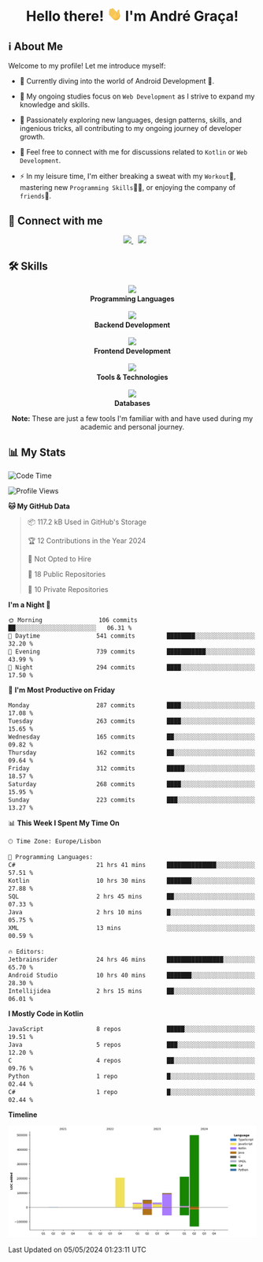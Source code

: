<h1 align="center">Hello there! <img src="https://raw.githubusercontent.com/ABSphreak/ABSphreak/master/gifs/Hi.gif" width="30"> I'm André Graça!</h1>

## ℹ️ About Me

Welcome to my profile! Let me introduce myself:

- 🔭 Currently diving into the world of Android Development 📱.

- 🌱 My ongoing studies focus on `Web Development` as I strive to expand my knowledge and skills.
 
- 🚀 Passionately exploring new languages, design patterns, skills, and ingenious tricks, all contributing to my ongoing journey of developer growth.

- 💬 Feel free to connect with me for discussions related to `Kotlin` or `Web Development`.

- ⚡ In my leisure time, I'm either breaking a sweat with my `Workout`💪, mastering new `Programming Skills`👨‍💻, or enjoying the company of `friends`👥.

## 🤝 Connect with me

<p align="center">
  <a style="margin-left: 10px;" target="_blank" href="mailto:sindrome.gracinha@gmail.com">
    <img width="50px" src="https://play-lh.googleusercontent.com/KSuaRLiI_FlDP8cM4MzJ23ml3og5Hxb9AapaGTMZ2GgR103mvJ3AAnoOFz1yheeQBBI">
  </a>
  <a style="margin-left: 10px;" target="_blank" href="https://twitter.com/Andre_Graca3">
    <img src="https://skillicons.dev/icons?i=twitter">
  </a>
</p>

## 🛠️ Skills

<div align="center">
  <p align="center">
    <img src="https://skillicons.dev/icons?i=kotlin,java,js,ts,python,c&perline=6" /><br/>
    <b>Programming Languages</b><br/><br/>
    <img src="https://skillicons.dev/icons?i=spring,nodejs,express&perline=5" /><br/>
    <b>Backend Development</b><br/><br/>
    <img src="https://skillicons.dev/icons?i=react,nextjs,html,css,bootstrap,tailwind&perline=6" /><br/>
    <b>Frontend Development</b><br/><br/>
    <img src="https://skillicons.dev/icons?i=docker,linux,bash,git,github,androidstudio,jenkins,postman&perline=9" /><br/>
    <b>Tools & Technologies</b><br/><br/>
    <img src="https://skillicons.dev/icons?i=postgres,mongodb&perline=2" /><br/>
    <b>Databases</b>
  </p> 
  <p align="center"><b>Note:</b> These are just a few tools I'm familiar with and have used during my academic and personal journey.</p>
</div>

## 📊 My Stats

<!--START_SECTION:waka-->
![Code Time](http://img.shields.io/badge/Code%20Time-1%2C034%20hrs%2015%20mins-blue)

![Profile Views](http://img.shields.io/badge/Profile%20Views-0-blue)

**🐱 My GitHub Data** 

> 📦 117.2 kB Used in GitHub's Storage 
 > 
> 🏆 12 Contributions in the Year 2024
 > 
> 🚫 Not Opted to Hire
 > 
> 📜 18 Public Repositories 
 > 
> 🔑 10 Private Repositories 
 > 
**I'm a Night 🦉** 

```text
🌞 Morning                106 commits         ██░░░░░░░░░░░░░░░░░░░░░░░   06.31 % 
🌆 Daytime                541 commits         ████████░░░░░░░░░░░░░░░░░   32.20 % 
🌃 Evening                739 commits         ███████████░░░░░░░░░░░░░░   43.99 % 
🌙 Night                  294 commits         ████░░░░░░░░░░░░░░░░░░░░░   17.50 % 
```
📅 **I'm Most Productive on Friday** 

```text
Monday                   287 commits         ████░░░░░░░░░░░░░░░░░░░░░   17.08 % 
Tuesday                  263 commits         ████░░░░░░░░░░░░░░░░░░░░░   15.65 % 
Wednesday                165 commits         ██░░░░░░░░░░░░░░░░░░░░░░░   09.82 % 
Thursday                 162 commits         ██░░░░░░░░░░░░░░░░░░░░░░░   09.64 % 
Friday                   312 commits         █████░░░░░░░░░░░░░░░░░░░░   18.57 % 
Saturday                 268 commits         ████░░░░░░░░░░░░░░░░░░░░░   15.95 % 
Sunday                   223 commits         ███░░░░░░░░░░░░░░░░░░░░░░   13.27 % 
```


📊 **This Week I Spent My Time On** 

```text
🕑︎ Time Zone: Europe/Lisbon

💬 Programming Languages: 
C#                       21 hrs 41 mins      ██████████████░░░░░░░░░░░   57.51 % 
Kotlin                   10 hrs 30 mins      ███████░░░░░░░░░░░░░░░░░░   27.88 % 
SQL                      2 hrs 45 mins       ██░░░░░░░░░░░░░░░░░░░░░░░   07.33 % 
Java                     2 hrs 10 mins       █░░░░░░░░░░░░░░░░░░░░░░░░   05.75 % 
XML                      13 mins             ░░░░░░░░░░░░░░░░░░░░░░░░░   00.59 % 

🔥 Editors: 
Jetbrainsrider           24 hrs 46 mins      ████████████████░░░░░░░░░   65.70 % 
Android Studio           10 hrs 40 mins      ███████░░░░░░░░░░░░░░░░░░   28.30 % 
Intellijidea             2 hrs 15 mins       ██░░░░░░░░░░░░░░░░░░░░░░░   06.01 % 
```

**I Mostly Code in Kotlin** 

```text
JavaScript               8 repos             █████░░░░░░░░░░░░░░░░░░░░   19.51 % 
Java                     5 repos             ███░░░░░░░░░░░░░░░░░░░░░░   12.20 % 
C                        4 repos             ██░░░░░░░░░░░░░░░░░░░░░░░   09.76 % 
Python                   1 repo              █░░░░░░░░░░░░░░░░░░░░░░░░   02.44 % 
C#                       1 repo              █░░░░░░░░░░░░░░░░░░░░░░░░   02.44 % 
```



**Timeline**

![Lines of Code chart](https://raw.githubusercontent.com/AndreGraca3/AndreGraca3/main/assets/bar_graph.png)


 Last Updated on 05/05/2024 01:23:11 UTC
<!--END_SECTION:waka-->
